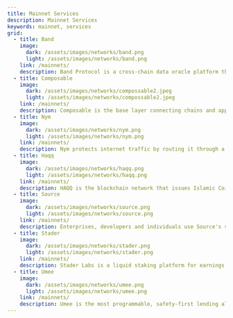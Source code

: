```yaml
---
title: Mainnet Services
description: Mainnet Services
keywords: mainnet, services
grid:
  - title: Band
    image:
      dark: /assets/images/networks/band.png
      light: /assets/images/networks/band.png
    link: /mainnets/
    description: Band Protocol is a cross-chain data oracle platform that aggregates and connects real-world data and APIs to smart contracts.
  - title: Composable
    image:
      dark: /assets/images/networks/compossable2.jpeg
      light: /assets/images/networks/compossable2.jpeg
    link: /mainnets/
    description: Composable is the base layer connecting chains and applications across multiple ecosystems.
  - title: Nym
    image:
      dark: /assets/images/networks/nym.png
      light: /assets/images/networks/nym.png
    link: /mainnets/
    description: Nym protects internet traffic by routing it through a decentralised mixnet that can be accessed anonymously using zk-nyms.
  - title: Haqq
    image:
      dark: /assets/images/networks/haqq.png
      light: /assets/images/networks/haqq.png
    link: /mainnets/
    description: HAQQ is the blockchain network that issues Islamic Coin, its native cryptocurrency.
  - title: Source
    image:
      dark: /assets/images/networks/source.png
      light: /assets/images/networks/source.png
    link: /mainnets/
    description: Enterprises, developers and individuals use Source's sustainable and value backed tech suite to easily access, build and integrate Web 3.0 services on the blockchain.
  - title: Stader
    image:
      dark: /assets/images/networks/stader.png
      light: /assets/images/networks/stader.png
    link: /mainnets/
    description: Stader Labs is a liquid staking platform for earnings liquid staking rewards across crypto tokens such as Ethereum, polygon, BNB, & more.
  - title: Umee
    image:
      dark: /assets/images/networks/umee.png
      light: /assets/images/networks/umee.png
    link: /mainnets/
    description: Umee is the most programmable, safety-first lending algorithm built as a blockchain.
---
```

